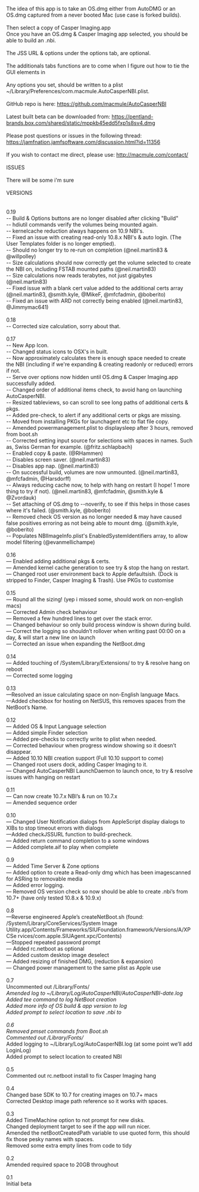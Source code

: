 The idea of this app is to take an OS.dmg either from AutoDMG or an OS.dmg captured from a never booted Mac (use case is forked builds).<br>
<br>
Then select a copy of Casper Imaging.app<br>
Once you have an OS.dmg & Casper Imaging app selected, you should be able to build an .nbi.<br>
<br>
The JSS URL & options under the options tab, are optional.<br>
<br>
The additionals tabs functions are to come when I figure out how to tie the GUI elements in<br>
<br>
Any options you set, should be written to a plist ~/Library/Preferences/com.macmule.AutoCasperNBI.plist.<br>
<br>
GitHub repo is here: https://github.com/macmule/AutoCasperNBI<br>
<br>
Latest built beta can be downloaded from:  https://pentland-brands.box.com/shared/static/mppkb45edd5fxp1s8sv4.dmg<br>
<br>
Please post questions or issues in the following thread: https://jamfnation.jamfsoftware.com/discussion.html?id=11356<br>
<br>
If you wish to contact me direct, please use: http://macmule.com/contact/<br>
<br>
ISSUES<br>
<br>
There will be some i'm sure<br>
<br>
VERSIONS<br>
<br>
<br>
0.19<br>
-- Build & Options buttons are no longer disabled after clicking "Build"<br>
-- hdiutil commands verify the volumes being mounted again.<br>
-- kernelcache reduction always happens on 10.9 NBI's.<br>
-- Fixed an issue with creating read-only 10.8.x NBI's & auto login. (The User Templates folder is no longer emptied).<br>
-- Should no longer try to re-run on completion (@neil.martin83 & @willpolley)<br>
-- Size calculations should now correctly get the volume selected to create the NBI on, including FSTAB mounted paths (@neil.martin83)<br>
-- Size calculations now reads terabytes, not just gigabytes (@neil.martin83)<br>
-- Fixed issue with a blank cert value added to the additional certs array (@neil.martin83, @smith.kyle, @MikeF, @mfcfadmin, @boberito)<br>
-- Fixed an issue with ARD not correctly being enabled (@neil.martin83, @Jimmymac641)<br>
<br>
0.18<br>
-- Corrected size calculation, sorry about that.<br>
<br>
0.17<br>
-- New App Icon.<br>
-- Changed status icons to OSX's in built.<br>
-- Now approximately calculates there is enough space needed to create the NBI (including if we're expanding & creating readonly or reduced) errors if not.<br>
-- Serve over options now hidden until OS.dmg & Casper Imaging.app successfully added.<br>
-- Changed order of additional items check, to avoid hang on launching<br>
AutoCasperNBI.<br>
-- Resized tableviews, so can scroll to see long paths of additional certs & pkgs.<br>
-- Added pre-check, to alert if any additional certs or pkgs are missing.<br>
-- Moved from installing PKGs for launchagent etc to flat file copy.<br>
-- Amended powermanagement.plist to displaysleep after 3 hours, removed from boot.sh<br>
-- Corrected setting input source for selections with spaces in names. Such as, Swiss German for example. (@fritz.schlapbach)<br>
-- Enabled copy & paste. (@RHammen)<br>
-- Disables screen saver. (@neil.martin83)<br>
-- Disables app nap. (@neil.martin83)<br>
-- On successful build, volumes are now unmounted. (@neil.martin83, @mfcfadmin, @Harsdorff)<br>
-- Always reducing cache now, to help with hang on restart (I hope! 1 more thing to try if not). (@neil.martin83, @mfcfadmin, @smith.kyle & @Zvordauk)<br>
-- Set attaching of OS.dmg to --noverify, to see if this helps in those cases where it's failed. (@smith.kyle, @boberito)<br>
-- Removed check OS version as no longer needed & may have caused false positives erroring as not being able to mount dmg. (@smith.kyle, @boberito)<br>
-- Populates NBIImageInfo.plist's EnabledSystemIdentifiers array, to allow model filtering (@evanmellichampe)<br>
<br>
0.16<br>
— Enabled adding additional pkgs & certs.<br>
— Amended kernel cache generation to see try & stop the hang on restart.<br>
— Changed root user environment back to Apple defaultsish. (Dock is stripped to Finder, Casper Imaging & Trash). Use PKGs to customise<br>
<br>
0.15<br>
— Round all the sizing! (yep i missed some, should work on non-english
macs)<br>
— Corrected Admin check behaviour<br>
— Removed a few hundred lines to get over the stack error.<br>
— Changed behaviour so only build process window is shown during build.<br>
— Correct the logging so shouldn’t rollover when writing past 00:00 on
a day, & will start a new line on launch<br>
— Corrected an issue when expanding the NetBoot.dmg<br>
<br>
0.14<br>
— Added touching of /System/Library/Extensions/ to try & resolve hang
on reboot<br>
— Corrected some logging <br>
<br>
0.13<br>
—Resolved an issue calculating space on non-English language Macs.<br>
—Added checkbox for hosting on NetSUS, this removes spaces from the NetBoot’s Name.<br>
<br>
0.12<br>
— Added OS & Input Language selection<br>
— Added simple Finder selection<br>
— Added pre-checks to correctly write to plist when needed.<br>
— Corrected behaviour when progress window showing so it doesn’t disappear.<br>
— Added 10.10 NBI creation support (Full 10.10 support to come)<br>
— Changed root users dock, adding Casper Imaging to it.<br>
— Changed AutoCasperNBI LaunchDaemon to launch once, to try & resolve issues with hanging on restart<br>
<br>
0.11<br>
— Can now create 10.7.x NBI’s & run on 10.7.x<br>
— Amended sequence order<br>
<br>
0.10<br>
— Changed User Notification dialogs from AppleScript display dialogs to
XIBs to stop timeout errors with dialogs<br>
—Added checkJSSURL function to build-precheck.<br>
— Added return command completion to a some windows<br>
— Added complete.aif to play when complete<br>
<br>
0.9<br>
— Added Time Server & Zone options<br>
— Added option to create a Read-only dmg which has been imagescanned
for ASRing to removable media<br>
— Added error logging.<br>
— Removed OS version check so now should be able to create .nbi’s from
10.7+ (have only tested 10.8.x & 10.9.x)<br>
<br>
0.8<br>
—Reverse engineered Apple’s createNetBoot.sh (found:
/System/Library/CoreServices/System Image
Utility.app/Contents/Frameworks/SIUFoundation.framework/Versions/A/XPCSe
rvices/com.apple.SIUAgent.xpc/Contents)<br>
—Stopped repeated password prompt<br>
— Added rc.netboot as optional<br>
— Added custom desktop image deselect<br>
— Added resizing of finished DMG, (reduction & expansion)<br>
— Changed power management to the same plist as Apple use<br>
<br>
0.7<br>
Uncommented out /Library/Fonts/*<br>
Amended log to ~/Library/Log/AutoCasperNBI/AutoCasperNBI-date.log<br>
Added tee command to log NetBoot creation<br>
Added more info of OS build & app version to log<br>
Added prompt to select location to save .nbi to<br>
<br>
0.6<br>
Removed pmset commands from Boot.sh<br>
Commented out /Library/Fonts/*<br>
Added logging to ~/Library/Log/AutoCasperNBI.log (at some point we’ll add LoginLog)<br>
Added prompt to select location to created NBI<br>
<br>
0.5 <br>
Commented out rc.netboot install to fix Casper Imaging hang<br>
<br>
0.4<br>
Changed base SDK to 10.7 for creating images on 10.7+ macs<br>
Corrected Desktop image path reference so it works with spaces.<br>
<br>
0.3<br>
Added TimeMachine option to not prompt for new disks.<br>
Changed deployment target to see if the app will run nicer.<br>
Amended the netBootCreatedPath variable to use quoted form, this should fix those pesky names with spaces.<br>
Removed some extra empty lines from code to tidy<br>
<br>
0.2<br>
Amended required space to 20GB throughout<br>
<br>
0.1<br>
Initial beta<br>

